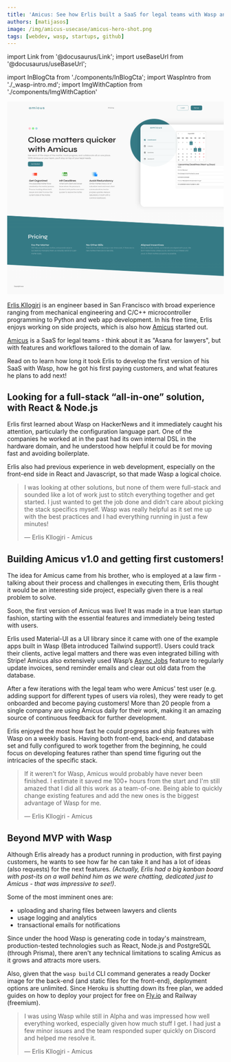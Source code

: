 ```yaml
---
title: 'Amicus: See how Erlis built a SaaS for legal teams with Wasp and got first paying customers!'
authors: [matijasos]
image: /img/amicus-usecase/amicus-hero-shot.png
tags: [webdev, wasp, startups, github]
---
```


import Link from '@docusaurus/Link';
import useBaseUrl from '@docusaurus/useBaseUrl';

import InBlogCta from './components/InBlogCta';
import WaspIntro from './_wasp-intro.md';
import ImgWithCaption from './components/ImgWithCaption'


![amicus hero shot](../static/img/amicus-usecase/amicus-hero-shot.png)


[Erlis Kllogjri](https://github.com/ErlisK) is an engineer based in San Francisco with broad experience ranging from mechanical engineering and C/C++ microcontroller programming to Python and web app development. In his free time, Erlis enjoys working on side projects, which is also how [Amicus](https://www.amicus.work/) started out.

[Amicus](https://www.amicus.work/) is a SaaS for legal teams - think about it as "Asana for lawyers", but with features and workflows tailored to the domain of law.

Read on to learn how long it took Erlis to develop the first version of his SaaS with Wasp, how he got his first paying customers, and what features he plans to add next!

<!--truncate-->

## Looking for a full-stack “all-in-one” solution, with React & Node.js

Erlis first learned about Wasp on HackerNews and it immediately caught his attention, particularly the configuration language part. One of the companies he worked at in the past had its own internal DSL in the hardware domain, and he understood how helpful it could be for moving fast and avoiding boilerplate.

Erlis also had previous experience in web development, especially on the front-end side in React and Javascript, so that made Wasp a logical choice.

> I was looking at other solutions, but none of them were full-stack and sounded like a lot of work just to stitch everything together and get started. I just wanted to get the job done and didn’t care about picking the stack specifics myself. Wasp was really helpful as it set me up with the best practices and I had everything running in just a few minutes!
>
> — Erlis Kllogjri - Amicus

## Building Amicus v1.0 and getting first customers!

The idea for Amicus came from his brother, who is employed at a law firm - talking about their process and challenges in executing them, Erlis thought it would be an interesting side project, especially given there is a real problem to solve.

Soon, the first version of Amicus was live! It was made in a true lean startup fashion, starting with the essential features and immediately being tested with users.

<ImgWithCaption
    alt="Amicus's dashboard"
    source="img/amicus-usecase/amicus-dashboard.png"
    caption="Amicus's dashboard, using Material-UI"
/>

Erlis used Material-UI as a UI library since it came with one of the example apps built in Wasp (Beta introduced Tailwind support!). Users could track their clients, active legal matters and there was even integrated billing with Stripe! Amicus also extensively used Wasp’s [Async Jobs](https://wasp.sh/blog/2022/06/15/jobs-feature-announcement) feature to regularly update invoices, send reminder emails and clear out old data from the database.

After a few iterations with the legal team who were Amicus' test user (e.g. adding support for different types of users via roles), they were ready to get onboarded and become paying customers! More than 20 people from a single company are using Amicus daily for their work, making it an amazing source of continuous feedback for further development.

Erlis enjoyed the most how fast he could progress and ship features with Wasp on a weekly basis. Having both front-end, back-end, and database set and fully configured to work together from the beginning, he could focus on developing features rather than spend time figuring out the intricacies of the specific stack.

> If it weren't for Wasp, Amicus would probably have never been finished. I estimate it saved me 100+ hours from the start and I'm still amazed that I did all this work as a team-of-one. Being able to quickly change existing features and add the new ones is the biggest advantage of Wasp for me.
>
> — Erlis Kllogjri - Amicus

## Beyond MVP with Wasp

Although Erlis already has a product running in production, with first paying customers, he wants to see how far he can take it and has a lot of ideas (also requests) for the next features. *(Actually, Erlis had a big kanban board with post-its on a wall behind him as we were chatting, dedicated just to Amicus - that was impressive to see!)*. 

Some of the most imminent ones are:

- uploading and sharing files between lawyers and clients
- usage logging and analytics
- transactional emails for notifications

Since under the hood Wasp is generating code in today's mainstream, production-tested technologies such as React, Node.js and PostgreSQL (through Prisma), there aren't any technical limitations to scaling Amicus as it grows and attracts more users.

Also, given that the `wasp build` CLI command generates a ready Docker image for the back-end (and static files for the front-end), deployment options are unlimited. Since Heroku is shutting down its free plan, we added guides on how to deploy your project for free on [Fly.io](http://Fly.io) and Railway (freemium).

> I was using Wasp while still in Alpha and was impressed how well everything worked, especially given how much stuff I get. I had just a few minor issues and the team responded super quickly on Discord and helped me resolve it.
>
> — Erlis Kllogjri - Amicus
